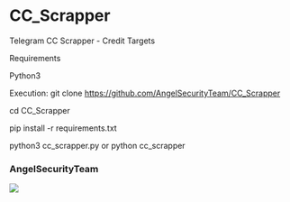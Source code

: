 # CC_Scrapper
Telegram CC  Scrapper - Credit Targets

Requirements

Python3

Execution:
git clone https://github.com/AngelSecurityTeam/CC_Scrapper

cd CC_Scrapper

pip install -r requirements.txt

python3 cc_scrapper.py or python cc_scrapper


<h3>AngelSecurityTeam</h3>

<img src="https://github.com/AngelSecurityTeam/CC_Scrapper/blob/main/1.jpg">
